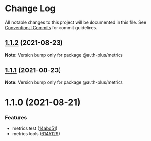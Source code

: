 # Change Log

All notable changes to this project will be documented in this file.
See [Conventional Commits](https://conventionalcommits.org) for commit guidelines.

## [1.1.2](https://github.com/auth-plus/auth-plus-tools/compare/@auth-plus/metrics@1.1.1...@auth-plus/metrics@1.1.2) (2021-08-23)

**Note:** Version bump only for package @auth-plus/metrics





## [1.1.1](https://github.com/auth-plus/auth-plus-tools/compare/@auth-plus/metrics@1.1.0...@auth-plus/metrics@1.1.1) (2021-08-23)

**Note:** Version bump only for package @auth-plus/metrics





# 1.1.0 (2021-08-21)


### Features

* metrics test ([14abd51](https://github.com/auth-plus/auth-plus-tools/commit/14abd5173c05d5c7628084eb6de27251f361055e))
* metrics tools ([6145129](https://github.com/auth-plus/auth-plus-tools/commit/6145129cb3140dea3c4a642275064f7f02993fd6))
